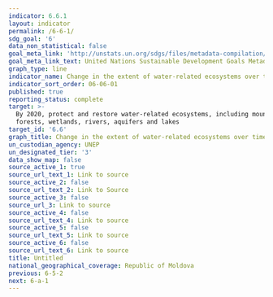 ```yaml
---
indicator: 6.6.1
layout: indicator
permalink: /6-6-1/
sdg_goal: '6'
data_non_statistical: false
goal_meta_link: 'http://unstats.un.org/sdgs/files/metadata-compilation/Metadata-Goal-6.pdf'
goal_meta_link_text: United Nations Sustainable Development Goals Metadata (pdf 428kB)
graph_type: line
indicator_name: Change in the extent of water-related ecosystems over time
indicator_sort_order: 06-06-01
published: true
reporting_status: complete
target: >-
  By 2020, protect and restore water-related ecosystems, including mountains,
  forests, wetlands, rivers, aquifers and lakes
target_id: '6.6'
graph_title: Change in the extent of water-related ecosystems over time
un_custodian_agency: UNEP
un_designated_tier: '3'
data_show_map: false
source_active_1: true
source_url_text_1: Link to source
source_active_2: false
source_url_text_2: Link to Source
source_active_3: false
source_url_3: Link to source
source_active_4: false
source_url_text_4: Link to source
source_active_5: false
source_url_text_5: Link to source
source_active_6: false
source_url_text_6: Link to source
title: Untitled
national_geographical_coverage: Republic of Moldova
previous: 6-5-2
next: 6-a-1
---
```

